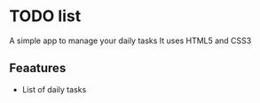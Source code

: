 # TODO list
A simple app to manage your daily tasks
It uses HTML5 and CSS3

## Feaatures
* List of daily tasks
